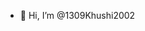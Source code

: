 - 👋 Hi, I’m @1309Khushi2002

<!---
1309Khushi2002/1309Khushi2002 is a ✨ special ✨ repository because its `README.md` (this file) appears on your GitHub profile.
You can click the Preview link to take a look at your changes.
--->
